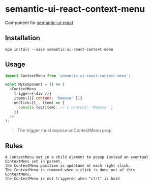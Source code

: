 # semantic-ui-react-context-menu

Component for [semantic-ui-react](https://github.com/Semantic-Org/Semantic-UI-React)

## Installation

```
npm install --save semantic-ui-react-context-menu
```

## Usage

```js
import ContextMenu from 'semantic-ui-react-context-menu';

const MyComponent = () => (
  <ContextMenu
    trigger={<div />}
    items={[{ content: 'Remove' }]}
    onClick={(_, item) => {
      console.log(item); // { content: 'Remove' }
    }}
  />
);
```

> The trigger must expose onContextMenu prop

## Rules
    A ContextMenu set in a child element to popup instead an eventual ContextMenu set in parent.
    the ContextMenu position is updataed at each right click.
    The ContextMenu is removed when a click is done out of this ContextMenu.
    the ContextMenu is not triggered when "ctrl" is hold
